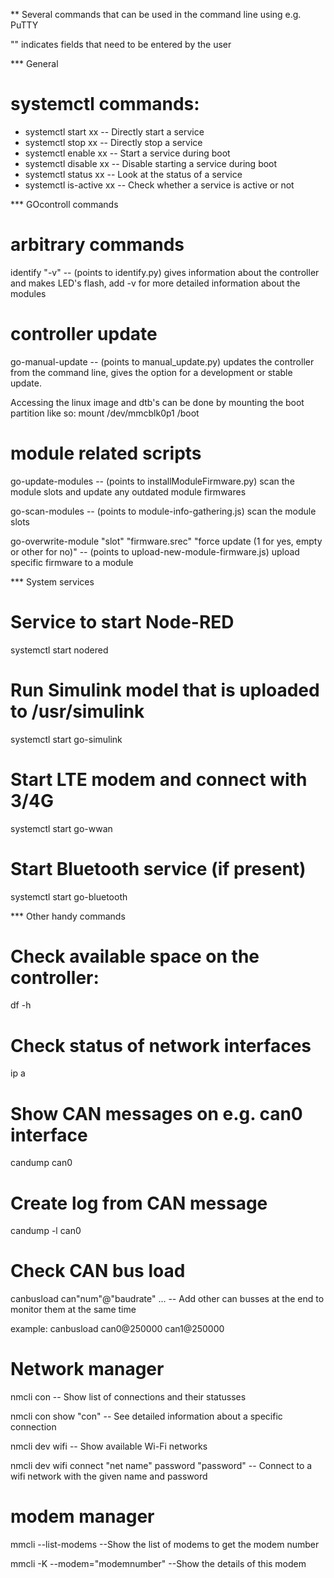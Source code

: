 ** Several commands that can be used in the command line using e.g. PuTTY

"" indicates fields that need to be entered by the user


*** General
# systemctl commands:
* systemctl start xx  -- Directly start a service
* systemctl stop xx  -- Directly stop a service
* systemctl enable xx  -- Start a service during boot
* systemctl disable xx  -- Disable starting a service during boot
* systemctl status xx -- Look at the status of a service
* systemctl is-active xx -- Check whether a service is active or not



*** GOcontroll commands
# arbitrary commands
identify "-v" -- (points to identify.py) gives information about the controller and makes LED's flash, add -v for more detailed information about the modules

# controller update
go-manual-update -- (points to manual_update.py) updates the controller from the command line, gives the option for a development or stable update.

Accessing the linux image and dtb's can be done by mounting the boot partition like so: mount /dev/mmcblk0p1 /boot

# module related scripts
go-update-modules -- (points to installModuleFirmware.py) scan the module slots and update any outdated module firmwares

go-scan-modules -- (points to module-info-gathering.js) scan the module slots

go-overwrite-module "slot" "firmware.srec" "force update (1 for yes, empty or other for no)" -- (points to upload-new-module-firmware.js) upload specific firmware to a module

*** System services
# Service to start Node-RED
systemctl start nodered

# Run Simulink model that is uploaded to /usr/simulink 
systemctl start go-simulink

# Start LTE modem and connect with 3/4G
systemctl start go-wwan

# Start Bluetooth service (if present)
systemctl start go-bluetooth



*** Other handy commands
# Check available space on the controller:
df -h

# Check status of network interfaces
ip a

# Show CAN messages on e.g. can0 interface
candump can0

# Create log from CAN message 
candump -l can0

# Check CAN bus load

canbusload can"num"@"baudrate" ... -- Add other can busses at the end to monitor them at the same time
 
example: canbusload can0@250000 can1@250000
 
# Network manager
nmcli con           -- Show list of connections and their statusses
 
nmcli con show "con" -- See detailed information about a specific connection
 
nmcli dev wifi      -- Show available Wi-Fi networks
 
nmcli dev wifi connect "net name" password "password" -- Connect to a wifi network with the given name and password

# modem manager
mmcli --list-modems --Show the list of modems to get the modem number
 
mmcli -K --modem="modemnumber"  --Show the details of this modem
